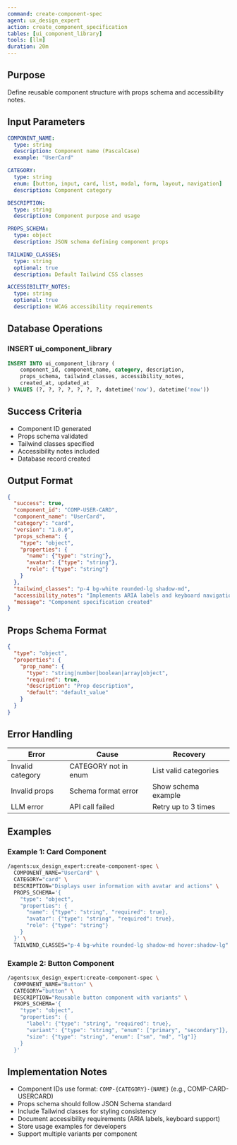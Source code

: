 ```yaml
---
command: create-component-spec
agent: ux_design_expert
action: create_component_specification
tables: [ui_component_library]
tools: [llm]
duration: 20m
---
```


## Purpose

Define reusable component structure with props schema and accessibility notes.

## Input Parameters

```yaml
COMPONENT_NAME:
  type: string
  description: Component name (PascalCase)
  example: "UserCard"

CATEGORY:
  type: string
  enum: [button, input, card, list, modal, form, layout, navigation]
  description: Component category

DESCRIPTION:
  type: string
  description: Component purpose and usage

PROPS_SCHEMA:
  type: object
  description: JSON schema defining component props

TAILWIND_CLASSES:
  type: string
  optional: true
  description: Default Tailwind CSS classes

ACCESSIBILITY_NOTES:
  type: string
  optional: true
  description: WCAG accessibility requirements
```

## Database Operations

### INSERT ui_component_library

```sql
INSERT INTO ui_component_library (
    component_id, component_name, category, description,
    props_schema, tailwind_classes, accessibility_notes,
    created_at, updated_at
) VALUES (?, ?, ?, ?, ?, ?, ?, datetime('now'), datetime('now'))
```

## Success Criteria

- Component ID generated
- Props schema validated
- Tailwind classes specified
- Accessibility notes included
- Database record created

## Output Format

```json
{
  "success": true,
  "component_id": "COMP-USER-CARD",
  "component_name": "UserCard",
  "category": "card",
  "version": "1.0.0",
  "props_schema": {
    "type": "object",
    "properties": {
      "name": {"type": "string"},
      "avatar": {"type": "string"},
      "role": {"type": "string"}
    }
  },
  "tailwind_classes": "p-4 bg-white rounded-lg shadow-md",
  "accessibility_notes": "Implements ARIA labels and keyboard navigation",
  "message": "Component specification created"
}
```

## Props Schema Format

```json
{
  "type": "object",
  "properties": {
    "prop_name": {
      "type": "string|number|boolean|array|object",
      "required": true,
      "description": "Prop description",
      "default": "default_value"
    }
  }
}
```

## Error Handling

| Error | Cause | Recovery |
|-------|-------|----------|
| Invalid category | CATEGORY not in enum | List valid categories |
| Invalid props | Schema format error | Show schema example |
| LLM error | API call failed | Retry up to 3 times |

## Examples

### Example 1: Card Component

```bash
/agents:ux_design_expert:create-component-spec \
  COMPONENT_NAME="UserCard" \
  CATEGORY="card" \
  DESCRIPTION="Displays user information with avatar and actions" \
  PROPS_SCHEMA='{
    "type": "object",
    "properties": {
      "name": {"type": "string", "required": true},
      "avatar": {"type": "string", "required": true},
      "role": {"type": "string"}
    }
  }' \
  TAILWIND_CLASSES="p-4 bg-white rounded-lg shadow-md hover:shadow-lg"
```

### Example 2: Button Component

```bash
/agents:ux_design_expert:create-component-spec \
  COMPONENT_NAME="Button" \
  CATEGORY="button" \
  DESCRIPTION="Reusable button component with variants" \
  PROPS_SCHEMA='{
    "type": "object",
    "properties": {
      "label": {"type": "string", "required": true},
      "variant": {"type": "string", "enum": ["primary", "secondary"]},
      "size": {"type": "string", "enum": ["sm", "md", "lg"]}
    }
  }'
```

## Implementation Notes

- Component IDs use format: `COMP-{CATEGORY}-{NAME}` (e.g., COMP-CARD-USERCARD)
- Props schema should follow JSON Schema standard
- Include Tailwind classes for styling consistency
- Document accessibility requirements (ARIA labels, keyboard support)
- Store usage examples for developers
- Support multiple variants per component
